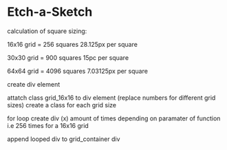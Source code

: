# Etch-a-Sketch

calculation of square sizing:

16x16 grid = 256 squares 28.125px per square

30x30 grid = 900 squares 15pc per square

64x64 grid = 4096 squares 7.03125px per square

create div element

attatch class grid_16x16 to div element (replace numbers for different grid sizes)
create a class for each grid size

for loop create div (x) amount of times depending on paramater of function i.e 256 times for a 16x16 grid

append looped div to grid_container div
